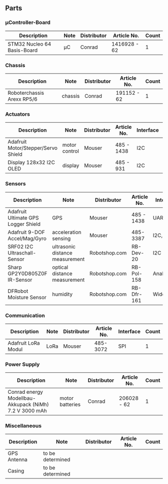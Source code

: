 ## Parts

### µController-Board

| Description                 | Note | Distributor | Article No.  | Count |
| --------------------------- | ---  | ----------- | ------------ | ----- |
| STM32 Nucleo 64 Basis-Board | µC   | Conrad      | 1416928 - 62 | 1     |

### Chassis

| Description                | Note    | Distributor | Article No. | Count |
| -------------------------- | --------| ----------- | ----------- | ----- |
| Roboterchassis Arexx RP5/6 | chassis | Conrad      | 191152 - 62 | 1     |

### Actuators

| Description                         | Note          | Distributor | Article No.   | Interface | Count |
| ----------------------------------- | ------------- | ----------- | ------------- | --------- | ----- |
| Adafruit Motor/Stepper/Servo Shield | motor control | Mouser      | 485 - 1438    | I2C       | 1     |
| Display 128x32 I2C OLED             | display       | Mouser      | 485 - 931     | I2C       | 1     |

### Sensors

| Description                         | Note                            | Distributor   | Article No. | Interface     | Count |
| ----------------------------------- | ------------------------------- | ------------- | ----------- | ------------- | ----- |
| Adafruit Ultimate GPS Logger Shield | GPS                             | Mouser        | 485 - 1438  | UART          | 1     |
| Adafruit 9-DOF Accel/Mag/Gyro       | acceleration sensing            | Mouser        | 485-3387    | I2C, SPI      | 1     |
| SRF02 I2C Ultraschall-Sensor        | ultrasonic distance measurement | Robotshop.com | RB-Dev-20   | I2C           | 1     |
| Sharp GP2Y0D805Z0F IR-Sensor        | optical distance measurement    | Robotshop.com | RB-Pol-158  | Analog        | 3     |
| DFRobot Moisture Sensor             | humidity                        | Robotshop.com | RB-Dfr-161  | Widerstand    | 1     |

### Communication

| Description         | Note    | Distributor | Article No. | Interface     | Count |
| ------------------- | ------- | ----------- | ----------- | ------------- | ----- |
| Adafruit LoRa Modul | LoRa    | Mouser      | 485-3072    | SPI           | 1     |

### Power Supply

| Description                                            | Note            | Distributor | Article No. | Count |
| ------------------------------------------------------ | --------------- | ----------- | ----------- | ----- |
| Conrad energy Modellbau-Akkupack (NiMh) 7.2 V 3000 mAh | motor batteries | Conrad      | 206028 - 62 | 1     |

### Miscellaneous

| Description                          | Note                              | Distributor | Article No. | Count |
| ------------------------------------ | --------------------------------- | ----------- | ----------- | ----- |
| GPS Antenna                          | to be determined                  |             |             |       |
| Casing                               | to be determined                  |             |             |       |